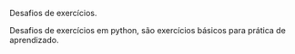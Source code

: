 Desafios de exercícios.

Desafios de exercícios em python, são exercícios básicos para prática de aprendizado.
